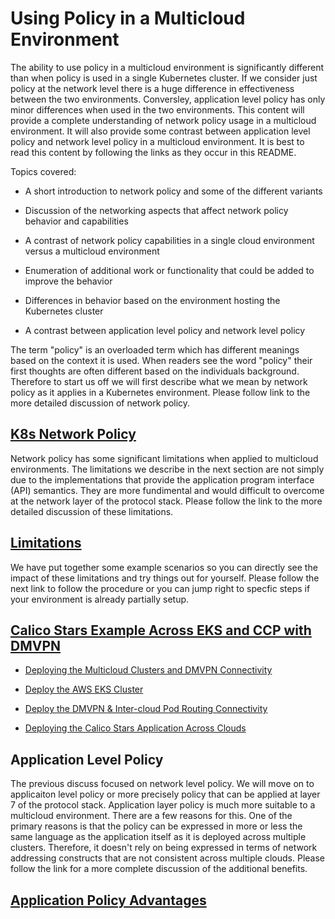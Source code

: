 
# Using Policy in a Multicloud Environment

The ability to use policy in a multicloud environment is significantly different than
when policy is used in a single Kubernetes cluster.  If we consider just policy
at the network level there is a huge difference in effectiveness between the two
environments.  Conversley, application level policy has only minor differences
when used in the two environments.  This content will provide a complete
understanding of network policy usage in a multicloud environment. It 
will also provide some contrast between application level policy and network
level policy in a multicloud environment.  It is best to read this content by
following the links as they occur in this README.

Topics covered:

* A short introduction to network policy and some of the different variants

* Discussion of the networking aspects that affect network policy behavior and capabilities

* A contrast of network policy capabilities in a single cloud environment versus a multicloud environment

* Enumeration of additional work or functionality that could be added to improve the behavior

* Differences in behavior based on the environment hosting the Kubernetes cluster

* A contrast between application level policy and network level policy

The term "policy" is an overloaded term which has different meanings based on the context it
is used.  When readers see the word "policy" their first thoughts are often different based on
the individuals background.  Therefore to start us off we will first describe what we mean by
network policy as it applies in a Kubernetes environment.  Please follow link to the more
detailed discussion of network policy. 

## [K8s Network Policy](./k8s_network_policy.md#network-policy)

Network policy has some significant limitations when applied to multicloud environments.
The limitations we describe in the next section are not simply due to the implementations
that provide the application program interface (API) semantics.  They are more
fundimental and would difficult to overcome at the network layer of the protocol
stack.  Please follow the link to the more detailed discussion of these limitations.

## [Limitations](./limitations.md#network-policy-limitations)

We have put together some example scenarios so you can directly see the impact of these limitations
and try things out for yourself.  Please follow the next link to follow the procedure or you can jump right to specfic steps if your environment is already partially setup.

## [Calico Stars Example Across EKS and CCP with DMVPN](examples/dmvpn_eks_ccp_calico_stars.md)

* [Deploying the Multicloud Clusters and DMVPN Connectivity](examples/dmvpn_eks_ccp_calico_stars.md#deploying-the-multicloud-clusters-and-dmvpn-connectivity)

* [Deploy the AWS EKS Cluster](examples/dmvpn_eks_ccp_calico_stars.md#deploy-the-aws-eks-cluster)

* [Deploy the DMVPN & Inter-cloud Pod Routing Connectivity](examples/dmvpn_eks_ccp_calico_stars.md#deploy-the-dmvpn--inter-cloud-pod-routing-connectivity)

* [Deploying the Calico Stars Application Across Clouds](examples/dmvpn_eks_ccp_calico_stars.md#deploying-the-calico-stars-application-across-clouds)

## Application Level Policy

The previous discuss focused on network level policy.  We will move on to
applicaiton level policy or more precisely policy that can be applied at layer 7
of the protocol stack. Application layer policy is much more suitable to a
multicloud environment. There are a few reasons for this. One of the primary
reasons is that the policy can be expressed in more or less the same language
as the application itself as it is deployed across multiple clusters.  Therefore,
it doesn't rely on being expressed in terms of network addressing constructs
that are not consistent across multiple clouds.  Please follow the link for a more 
complete discussion of the additional benefits.

## [Application Policy Advantages](./app_policy.md##application-level-policy)
